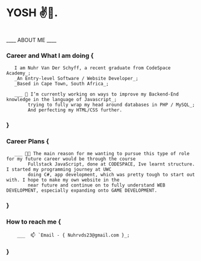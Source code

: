 # YOSH ✌️🐒.
<br>
____ ABOUT ME ____

### Career and What I am doing {

       I am Nuhr Van Der Schyff, a recent graduate from CodeSpace Academy_;
       _An Entry-level Software / Website Developer_;
       _Based in Cape Town, South Africa_;
 
       ___ 🔭 I’m currently working on ways to improve my Backend-End knowledge in the language of Javascript_;
            trying to fully wrap my head around databases in PHP / MySQL_;
            And perfecting my HTML/CSS further.   
            
###    }
            
### Career Plans {

       ___ 😶‍🌫️ The main reason for me wanting to pursue this type of role for my future career would be through the course 
            Fullstack JavaScript, done at CODESPACE, Ive learnt structure. I started my programming journey at UWC 
            doing C#, app development, which was pretty tough to start out with. I hope to make my own website in the
            near future and continue on to fully understand WEB DEVELOPMENT, especially expanding onto GAME DEVELOPMENT.
          
###     }
                 
### How to reach me {
 
        ___  📫 `Email - { Nuhrvds23@gmail.com }_;
        
###     }
